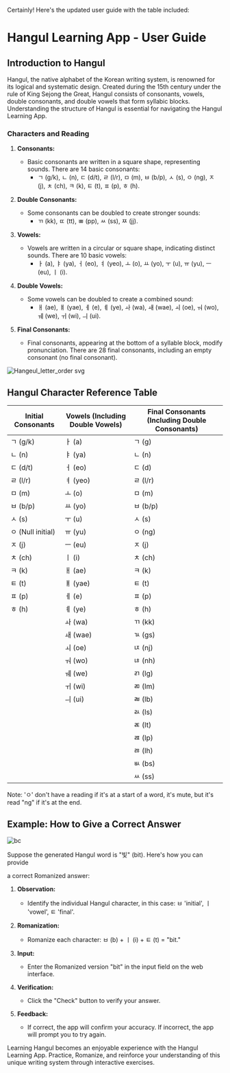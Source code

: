 Certainly! Here's the updated user guide with the table included:

# Hangul Learning App - User Guide

## Introduction to Hangul

Hangul, the native alphabet of the Korean writing system, is renowned for its logical and systematic design. Created during the 15th century under the rule of King Sejong the Great, Hangul consists of consonants, vowels, double consonants, and double vowels that form syllabic blocks. Understanding the structure of Hangul is essential for navigating the Hangul Learning App.

### Characters and Reading

1. **Consonants:**
   - Basic consonants are written in a square shape, representing sounds. There are 14 basic consonants:
     - ㄱ (g/k), ㄴ (n), ㄷ (d/t), ㄹ (l/r), ㅁ (m), ㅂ (b/p), ㅅ (s), ㅇ (ng), ㅈ (j), ㅊ (ch), ㅋ (k), ㅌ (t), ㅍ (p), ㅎ (h).

2. **Double Consonants:**
   - Some consonants can be doubled to create stronger sounds:
     - ㄲ (kk), ㄸ (tt), ㅃ (pp), ㅆ (ss), ㅉ (jj).

3. **Vowels:**
   - Vowels are written in a circular or square shape, indicating distinct sounds. There are 10 basic vowels:
     - ㅏ (a), ㅑ (ya), ㅓ (eo), ㅕ (yeo), ㅗ (o), ㅛ (yo), ㅜ (u), ㅠ (yu), ㅡ (eu), ㅣ (i).

4. **Double Vowels:**
   - Some vowels can be doubled to create a combined sound:
     - ㅐ (ae), ㅒ (yae), ㅔ (e), ㅖ (ye), ㅘ (wa), ㅙ (wae), ㅚ (oe), ㅝ (wo), ㅞ (we), ㅟ (wi), ㅢ (ui).

5. **Final Consonants:**
   - Final consonants, appearing at the bottom of a syllable block, modify pronunciation. There are 28 final consonants, including an empty consonant (no final consonant).

![Hangeul_letter_order svg](https://github.com/TheOwlSenpai/hangultrainer/assets/45239129/8d1e7054-50a3-4209-af9d-f068c14194e9)

## Hangul Character Reference Table

| Initial Consonants | Vowels (Including Double Vowels) | Final Consonants (Including Double Consonants) |
|--------------------|----------------------------------|-----------------------------------------------|
| ㄱ (g/k)            | ㅏ (a)                            | ㄱ (g)                                        |
| ㄴ (n)              | ㅑ (ya)                           | ㄴ (n)                                        |
| ㄷ (d/t)            | ㅓ (eo)                           | ㄷ (d)                                        |
| ㄹ (l/r)            | ㅕ (yeo)                          | ㄹ (l/r)                                      |
| ㅁ (m)              | ㅗ (o)                            | ㅁ (m)                                        |
| ㅂ (b/p)            | ㅛ (yo)                           | ㅂ (b/p)                                      |
| ㅅ (s)              | ㅜ (u)                            | ㅅ (s)                                        |
| ㅇ (Null initial)   | ㅠ (yu)                           | ㅇ (ng)                                       |
| ㅈ (j)              | ㅡ (eu)                           | ㅈ (j)                                        |
| ㅊ (ch)             | ㅣ (i)                            | ㅊ (ch)                                       |
| ㅋ (k)              | ㅐ (ae)                           | ㅋ (k)                                        |
| ㅌ (t)              | ㅒ (yae)                          | ㅌ (t)                                        |
| ㅍ (p)              | ㅔ (e)                            | ㅍ (p)                                        |
| ㅎ (h)              | ㅖ (ye)                           | ㅎ (h)                                        |
|                    | ㅘ (wa)                           | ㄲ (kk)                                       |
|                    | ㅙ (wae)                          | ㄳ (gs)                                       |
|                    | ㅚ (oe)                           | ㄵ (nj)                                       |
|                    | ㅝ (wo)                           | ㄶ (nh)                                       |
|                    | ㅞ (we)                           | ㄺ (lg)                                       |
|                    | ㅟ (wi)                           | ㄻ (lm)                                       |
|                    | ㅢ (ui)                           | ㄼ (lb)                                       |
|                    |                                  | ㄽ (ls)                                       |
|                    |                                  | ㄾ (lt)                                       |
|                    |                                  | ㄿ (lp)                                       |
|                    |                                  | ㅀ (lh)                                       |
|                    |                                  | ㅄ (bs)                                       |
|                    |                                  | ㅆ (ss)                                       |

Note: 'ㅇ' don't have a reading if it's at a start of a word, it's mute, but it's read "ng" if it's at the end.

## Example: How to Give a Correct Answer

![bc](https://github.com/TheOwlSenpai/hangultrainer/assets/45239129/4c4cd6a2-f9de-4dc4-9a4e-9e82b7660411)

Suppose the generated Hangul word is "빛" (bit). Here's how you can provide

 a correct Romanized answer:

1. **Observation:**
   - Identify the individual Hangul character, in this case: ㅂ 'initial', ㅣ 'vowel', ㅌ 'final'.

2. **Romanization:**
   - Romanize each character: ㅂ (b) + ㅣ (i) + ㅌ (t) = "bit."

3. **Input:**
   - Enter the Romanized version "bit" in the input field on the web interface.

4. **Verification:**
   - Click the "Check" button to verify your answer.

5. **Feedback:**
   - If correct, the app will confirm your accuracy. If incorrect, the app will prompt you to try again.

Learning Hangul becomes an enjoyable experience with the Hangul Learning App. Practice, Romanize, and reinforce your understanding of this unique writing system through interactive exercises.

